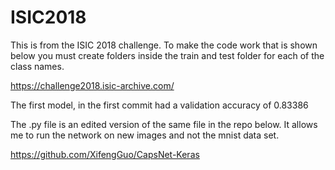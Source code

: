 # ISIC2018
This is from the ISIC 2018 challenge. To make the code work that is shown below you must create folders inside the train and test folder for each of the class names.


https://challenge2018.isic-archive.com/

The first model, in the first commit had a validation accuracy of 0.83386


The .py file is an edited version of the same file in the repo below. It allows me to run the network on new images and not the mnist data set.

https://github.com/XifengGuo/CapsNet-Keras
